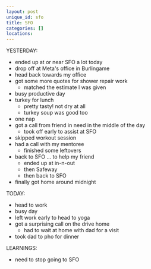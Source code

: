 ```yaml
---
layout: post
unique_id: sfo
title: SFO
categories: []
locations: 
---
```


YESTERDAY:
* ended up at or near SFO a lot today
* drop off at Meta's office in Burlingame
* head back towards my office
* got some more quotes for shower repair work
  * matched the estimate I was given
* busy productive day
* turkey for lunch
  * pretty tasty! not dry at all
  * turkey soup was good too
* one nap
* got a call from friend in need in the middle of the day
  * took off early to assist at SFO
* skipped workout session
* had a call with my mentoree
  * finished some leftovers
* back to SFO ... to help my friend
  * ended up at in-n-out
  * then Safeway
  * then back to SFO
* finally got home around midnight

TODAY:
* head to work
* busy day
* left work early to head to yoga
* got a surprising call on the drive home
  * had to wait at home with dad for a visit
* took dad to pho for dinner

LEARNINGS:
* need to stop going to SFO

